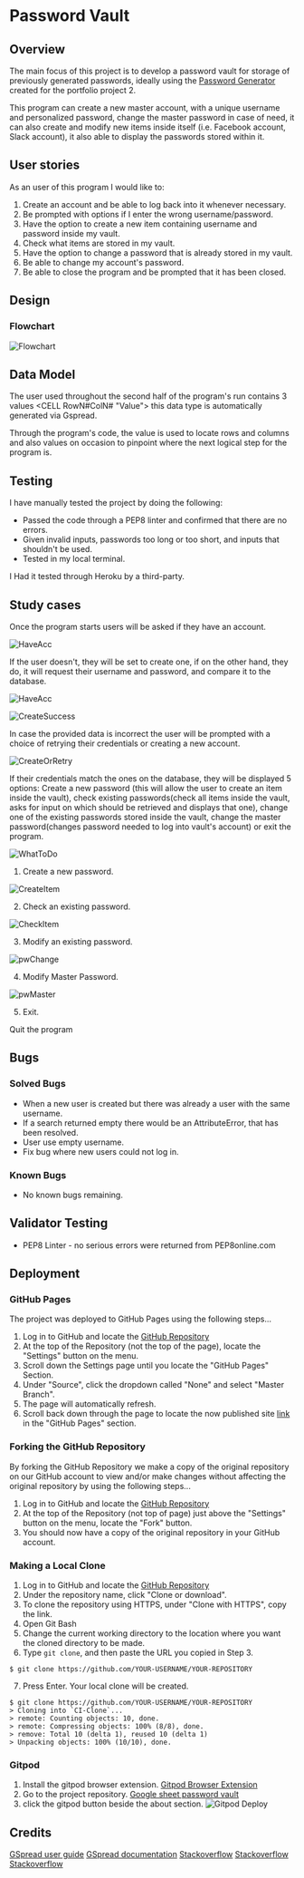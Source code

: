 # Password Vault
 
## Overview
The main focus of this project is to develop a password vault for storage of previously generated passwords, ideally using the [Password Generator](https://nellymaw.github.io/password-generator/) created for the portfolio project 2. 

This program can create a new master account, with a unique username and personalized password, change the master password in case of need, it can also create and modify new items inside itself (i.e. Facebook account, Slack account), it also able to display the passwords stored within it.

## User stories
As an user of this program I would like to:
1. Create an account and be able to log back into it whenever necessary.
2. Be prompted with options if I enter the wrong username/password.
3. Have the option to create a new item containing username and password inside my vault.
4. Check what items are stored in my vault.
5. Have the option to change a password that is already stored in my vault.
6. Be able to change my account's password.
7. Be able to close the program and be prompted that it has been closed.

## Design
### Flowchart
![Flowchart](https://github.com/nellymaw/google-sheet-password-vault/blob/main/readmeContent/Flowchart.svg)

## Data Model
The user used throughout the second half of the program's run contains 3 values <CELL RowN#ColN# "Value"> this data type is automatically generated via Gspread.

Through the program's code, the value is used to locate rows and columns and also values on occasion to pinpoint where the next logical step for the program is.

## Testing
I have manually tested the project by doing the following:
- Passed the code through a PEP8 linter and confirmed that there are no errors.
- Given invalid inputs, passwords too long or too short, and inputs that shouldn't be used.
- Tested in my local terminal.

I Had it tested through Heroku by a third-party.

## Study cases
Once the program starts users will be asked if they have an account. 

![HaveAcc](https://github.com/nellymaw/google-sheet-password-vault/blob/main/readmeContent/haveAcoount.png)

If the user doesn't, they will be set to create one, if on the other hand, they do, it will request their username and password, and compare it to the database.

![HaveAcc](https://github.com/nellymaw/google-sheet-password-vault/blob/main/readmeContent/whatUsername.png)

![CreateSuccess](https://github.com/nellymaw/google-sheet-password-vault/blob/main/readmeContent/createSucces.png)

In case the provided data is incorrect the user will be prompted with a choice of retrying their credentials or creating a new account.

![CreateOrRetry](https://github.com/nellymaw/google-sheet-password-vault/blob/main/readmeContent/createOrRetry.png)

If their credentials match the ones on the database, they will be displayed 5 options: Create a new password (this will allow the user to create an item inside the vault), check existing passwords(check all items inside the vault, asks for input on which should be retrieved and displays that one), change one of the existing passwords stored inside the vault, change the master password(changes password needed to log into vault's account) or exit the program.

![WhatToDo](https://github.com/nellymaw/google-sheet-password-vault/blob/main/readmeContent/whatToDo.png)

1. Create a new password.

![CreateItem](https://github.com/nellymaw/google-sheet-password-vault/blob/main/readmeContent/createItem.png)

2. Check an existing password.

![CheckItem](https://github.com/nellymaw/google-sheet-password-vault/blob/main/readmeContent/checkItem.png)

3. Modify an existing password.

![pwChange](https://github.com/nellymaw/google-sheet-password-vault/blob/main/readmeContent/pwChange.png)

4. Modify Master Password.

![pwMaster](https://github.com/nellymaw/google-sheet-password-vault/blob/main/readmeContent/pwMaster.png)

5. Exit.

Quit the program

## Bugs
### Solved Bugs
- When a new user is created but there was already a user with the same username.
- If a search returned empty there would be an AttributeError, that has been resolved.
- User use empty username.
- Fix bug where new users could not log in.

### Known Bugs
- No known bugs remaining.

## Validator Testing
- PEP8 Linter - no serious errors were returned from PEP8online.com

## Deployment

### GitHub Pages

The project was deployed to GitHub Pages using the following steps...

1. Log in to GitHub and locate the [GitHub Repository](https://github.com/nellymaw/google-sheet-password-vault)
2. At the top of the Repository (not the top of the page), locate the "Settings" button on the menu.
3. Scroll down the Settings page until you locate the "GitHub Pages" Section.
4. Under "Source", click the dropdown called "None" and select "Master Branch".
5. The page will automatically refresh.
6. Scroll back down through the page to locate the now published site [link](https://github.com/nellymaw/google-sheet-password-vault) in the "GitHub Pages" section.

### Forking the GitHub Repository

By forking the GitHub Repository we make a copy of the original repository on our GitHub account to view and/or make changes without affecting the original repository by using the following steps...

1. Log in to GitHub and locate the [GitHub Repository](https://github.com/nellymaw/google-sheet-password-vault)
2. At the top of the Repository (not top of page) just above the "Settings" button on the menu, locate the "Fork" button.
3. You should now have a copy of the original repository in your GitHub account.

### Making a Local Clone

1. Log in to GitHub and locate the [GitHub Repository](https://github.com/nellymaw/google-sheet-password-vault)
2. Under the repository name, click "Clone or download".
3. To clone the repository using HTTPS, under "Clone with HTTPS", copy the link.
4. Open Git Bash
5. Change the current working directory to the location where you want the cloned directory to be made.
6. Type `git clone`, and then paste the URL you copied in Step 3.

```
$ git clone https://github.com/YOUR-USERNAME/YOUR-REPOSITORY
```

7. Press Enter. Your local clone will be created.

```
$ git clone https://github.com/YOUR-USERNAME/YOUR-REPOSITORY
> Cloning into `CI-Clone`...
> remote: Counting objects: 10, done.
> remote: Compressing objects: 100% (8/8), done.
> remove: Total 10 (delta 1), reused 10 (delta 1)
> Unpacking objects: 100% (10/10), done.
```
### Gitpod

1. Install the gitpod browser extension. [Gitpod Browser Extension](https://www.gitpod.io/docs/browser-extension/)
2. Go to the project repository. [Google sheet password vault](https://github.com/nellymaw/google-sheet-password-vault)
3. click the gitpod button beside the about section.  ![Gitpod Deploy](https://github.com/nellymaw/password-generator/blob/main/readmeContent/gitpodDeploy.png)

## Credits
[GSpread user guide](https://docs.gspread.org/en/latest/user-guide.html)
[GSpread documentation](https://docs.gspread.org/en/latest/api.html)
[Stackoverflow](https://stackoverflow.com/questions/13949540/gspread-or-such-help-me-get-cell-coordinates-not-value)
[Stackoverflow](https://stackoverflow.com/questions/45134764/getting-all-column-values-from-google-sheet-using-gspread-and-python)
[Stackoverflow](https://stackoverflow.com/questions/40781295/how-to-find-the-first-empty-row-of-a-google-spread-sheet-using-python-gspread)